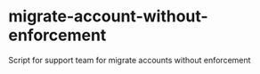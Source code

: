 # migrate-account-without-enforcement
Script for support team for migrate accounts without enforcement 
